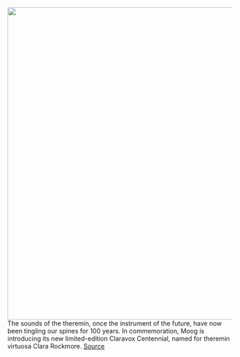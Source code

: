 <img src='https://cdn.vox-cdn.com/thumbor/nI2BZq6UGorOBU7aVi8Bnaq0PAE=/0x0:3000x2001/1200x800/filters:focal(1264x534:1744x1014)/cdn.vox-cdn.com/uploads/chorus_image/image/67674828/Claravox_Beauty_Edit_6.0.jpg' width='700px' /><br/>
The sounds of the theremin, once the instrument of the future, have now been tingling our spines for 100 years. In commemoration, Moog is introducing its new limited-edition Claravox Centennial, named for theremin virtuosa Clara Rockmore.
<a href='https://www.theverge.com/2020/10/22/21528892/moog-claravox-centennial-theremin-clara-rockmore'> Source <a/>